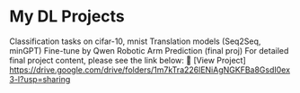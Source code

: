 # My DL Projects
 Classification tasks on cifar-10, mnist
 Translation models (Seq2Seq, minGPT)
 Fine-tune by Qwen
 Robotic Arm Prediction (final proj)
For detailed final project content, please see the link below:
🔗 [View Project] https://drive.google.com/drive/folders/1m7kTra226lENiAgNGKFBa8GsdI0ex3-l?usp=sharing
